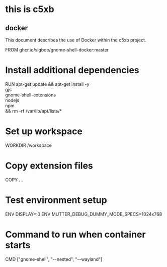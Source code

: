 
# this is c5xb

## docker 

This document describes the use of Docker within the c5xb project. 

FROM ghcr.io/sigboe/gnome-shell-docker:master

# Install additional dependencies
RUN apt-get update && apt-get install -y \
    gjs \
    gnome-shell-extensions \
    nodejs \
    npm \
    && rm -rf /var/lib/apt/lists/*

# Set up workspace
WORKDIR /workspace

# Copy extension files
COPY . .

# Test environment setup
ENV DISPLAY=:0
ENV MUTTER_DEBUG_DUMMY_MODE_SPECS=1024x768

# Command to run when container starts
CMD ["gnome-shell", "--nested", "--wayland"]
